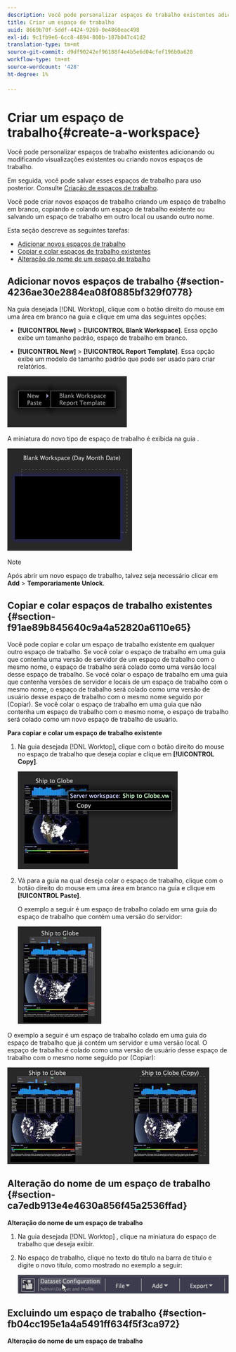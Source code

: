 ```yaml
---
description: Você pode personalizar espaços de trabalho existentes adicionando ou modificando visualizações existentes ou criando novos espaços de trabalho.
title: Criar um espaço de trabalho
uuid: 8669b70f-5ddf-4424-9269-0e4860eac498
exl-id: 9c1fb9e6-6cc8-4894-800b-187b047c41d2
translation-type: tm+mt
source-git-commit: d9df90242ef96188f4e4b5e6d04cfef196b0a628
workflow-type: tm+mt
source-wordcount: '428'
ht-degree: 1%

---
```


# Criar um espaço de trabalho{#create-a-workspace}

Você pode personalizar espaços de trabalho existentes adicionando ou modificando visualizações existentes ou criando novos espaços de trabalho.

Em seguida, você pode salvar esses espaços de trabalho para uso posterior. Consulte [Criação de espaços de trabalho](../../../home/c-get-started/c-work-worksp/c-create-worksp.md#concept-d8bc99d7739e4eaeab2a02b022394a31).

Você pode criar novos espaços de trabalho criando um espaço de trabalho em branco, copiando e colando um espaço de trabalho existente ou salvando um espaço de trabalho em outro local ou usando outro nome.

Esta seção descreve as seguintes tarefas:

* [Adicionar novos espaços de trabalho](../../../home/c-get-started/c-work-worksp/c-create-worksp.md#section-4236ae30e2884ea08f0885bf329f0778)
* [Copiar e colar espaços de trabalho existentes](../../../home/c-get-started/c-work-worksp/c-create-worksp.md#section-f91ae89b845640c9a4a52820a6110e65)
* [Alteração do nome de um espaço de trabalho](../../../home/c-get-started/c-work-worksp/c-create-worksp.md#section-ca7edb913e4e4630a856f45a2536ffad)

## Adicionar novos espaços de trabalho {#section-4236ae30e2884ea08f0885bf329f0778}

Na guia desejada [!DNL Worktop], clique com o botão direito do mouse em uma área em branco na guia e clique em uma das seguintes opções:

* **[!UICONTROL New]** > **[!UICONTROL Blank Workspace]**. Essa opção exibe um tamanho padrão, espaço de trabalho em branco.

* **[!UICONTROL New]** >  **[!UICONTROL Report Template]**. Essa opção exibe um modelo de tamanho padrão que pode ser usado para criar relatórios.

![](assets/mnu_workspaceManager.png)

A miniatura do novo tipo de espaço de trabalho é exibida na guia .

![](assets/mnu_workspaceManager_Newwksp.png)

>[!NOTE]
>
>Após abrir um novo espaço de trabalho, talvez seja necessário clicar em **Add** > **Temporariamente Unlock**.

## Copiar e colar espaços de trabalho existentes {#section-f91ae89b845640c9a4a52820a6110e65}

Você pode copiar e colar um espaço de trabalho existente em qualquer outro espaço de trabalho. Se você colar o espaço de trabalho em uma guia que contenha uma versão de servidor de um espaço de trabalho com o mesmo nome, o espaço de trabalho será colado como uma versão local desse espaço de trabalho. Se você colar o espaço de trabalho em uma guia que contenha versões de servidor e locais de um espaço de trabalho com o mesmo nome, o espaço de trabalho será colado como uma versão de usuário desse espaço de trabalho com o mesmo nome seguido por (Copiar). Se você colar o espaço de trabalho em uma guia que não contenha um espaço de trabalho com o mesmo nome, o espaço de trabalho será colado como um novo espaço de trabalho de usuário.

**Para copiar e colar um espaço de trabalho existente**

1. Na guia desejada [!DNL Worktop], clique com o botão direito do mouse no espaço de trabalho que deseja copiar e clique em **[!UICONTROL Copy]**.

   ![](assets/mnu_workspaceManager_Copywksp.png)

1. Vá para a guia na qual deseja colar o espaço de trabalho, clique com o botão direito do mouse em uma área em branco na guia e clique em **[!UICONTROL Paste]**.

   O exemplo a seguir é um espaço de trabalho colado em uma guia do espaço de trabalho que contém uma versão do servidor:

   ![](assets/mnu_workspaceManager_Copywksp_PasteSameNameServerWks.png)

O exemplo a seguir é um espaço de trabalho colado em uma guia do espaço de trabalho que já contém um servidor e uma versão local. O espaço de trabalho é colado como uma versão de usuário desse espaço de trabalho com o mesmo nome seguido por (Copiar):

![](assets/mnu_workspaceManager_Copywksp_PasteSameNameLocalWks.png)

## Alteração do nome de um espaço de trabalho {#section-ca7edb913e4e4630a856f45a2536ffad}

**Alteração do nome de um espaço de trabalho**

1. Na guia desejada [!DNL Worktop] , clique na miniatura do espaço de trabalho que deseja exibir.
1. No espaço de trabalho, clique no texto do título na barra de título e digite o novo título, como mostrado no exemplo a seguir:

   ![](assets/wsp_changeTitle.png)

## Excluindo um espaço de trabalho {#section-fb04cc195e1a4a5491ff634f5f3ca972}

**Alteração do nome de um espaço de trabalho**
